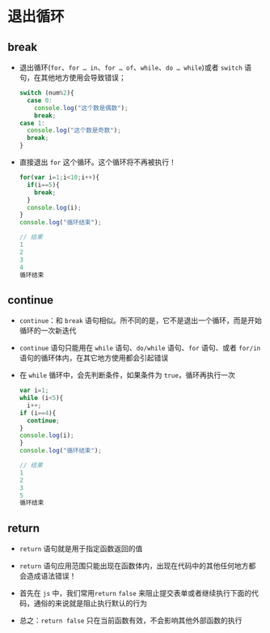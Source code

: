 # 退出循环

## break

  - 退出循环(`for`、`for … in`、`for … of`、`while`、`do … while`)或者 `switch` 语句，在其他地方使用会导致错误；

    ```javascript
    switch (num%2){
      case 0:
        console.log("这个数是偶数");
        break;
    case 1:
      console.log("这个数是奇数");
      break;
    }
    ```

  - 直接退出 `for` 这个循环。这个循环将不再被执行！

    ```javascript
    for(var i=1;i<10;i++){
      if(i==5){
        break;
      }
      console.log(i);
    }
    console.log("循环结束");

    // 结果
    1
    2
    3
    4
    循环结束
    ```

## continue

  - `continue`：和 `break` 语句相似。所不同的是，它不是退出一个循环，而是开始循环的一次新迭代

  - `continue` 语句只能用在 `while` 语句、`do/while` 语句、`for` 语句、或者 `for/in` 语句的循环体内，在其它地方使用都会引起错误

  - 在 `while` 循环中，会先判断条件，如果条件为 `true`，循环再执行一次

    ```javascript
    var i=1;
    while (i<5){
      i++;
    if (i==4){
      continue;
    }
    console.log(i);
    }
    console.log("循环结束");

    // 结果
    1
    2
    3
    5
    循环结束
    ```

## return

  - `return` 语句就是用于指定函数返回的值

  - `return` 语句应用范围只能出现在函数体内，出现在代码中的其他任何地方都会造成语法错误！

  - 首先在 `js` 中，我们常用`return` `false` 来阻止提交表单或者继续执行下面的代码，通俗的来说就是阻止执行默认的行为

  - 总之：`return false` 只在当前函数有效，不会影响其他外部函数的执行
